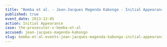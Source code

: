 ```yaml
---
title: "Bemba et al. - Jean-Jacques Magenda Kabongo - Initial Appearance"
published: true
event_date: 2013-12-05
action: Initial Appearance
case: the-prosecutor-v-bemba-et-al
accused: jean-jacques-magenda-kabongo
slug: bemba-et-al-events-jean-jacques-magenda-kabongo-initial-appearance
---
```

